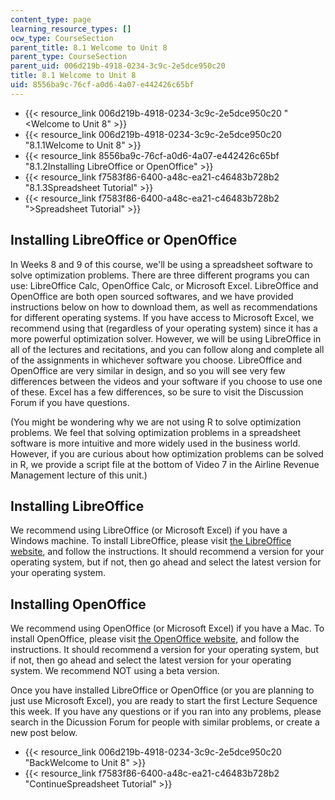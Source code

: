 ```yaml
---
content_type: page
learning_resource_types: []
ocw_type: CourseSection
parent_title: 8.1 Welcome to Unit 8
parent_type: CourseSection
parent_uid: 006d219b-4918-0234-3c9c-2e5dce950c20
title: 8.1 Welcome to Unit 8
uid: 8556ba9c-76cf-a0d6-4a07-e442426c65bf
---
```


*   {{< resource_link 006d219b-4918-0234-3c9c-2e5dce950c20 "\<Welcome to Unit 8" >}}
*   {{< resource_link 006d219b-4918-0234-3c9c-2e5dce950c20 "8.1.1Welcome to Unit 8" >}}
*   {{< resource_link 8556ba9c-76cf-a0d6-4a07-e442426c65bf "8.1.2Installing LibreOffice or OpenOffice" >}}
*   {{< resource_link f7583f86-6400-a48c-ea21-c46483b728b2 "8.1.3Spreadsheet Tutorial" >}}
*   {{< resource_link f7583f86-6400-a48c-ea21-c46483b728b2 "\>Spreadsheet Tutorial" >}}

Installing LibreOffice or OpenOffice
------------------------------------

In Weeks 8 and 9 of this course, we'll be using a spreadsheet software to solve optimization problems. There are three different programs you can use: LibreOffice Calc, OpenOffice Calc, or Microsoft Excel. LibreOffice and OpenOffice are both open sourced softwares, and we have provided instructions below on how to download them, as well as recommendations for different operating systems. If you have access to Microsoft Excel, we recommend using that (regardless of your operating system) since it has a more powerful optimization solver. However, we will be using LibreOffice in all of the lectures and recitations, and you can follow along and complete all of the assignments in whichever software you choose. LibreOffice and OpenOffice are very similar in design, and so you will see very few differences between the videos and your software if you choose to use one of these. Excel has a few differences, so be sure to visit the Discussion Forum if you have questions.

(You might be wondering why we are not using R to solve optimization problems. We feel that solving optimization problems in a spreadsheet software is more intuitive and more widely used in the business world. However, if you are curious about how optimization problems can be solved in R, we provide a script file at the bottom of Video 7 in the Airline Revenue Management lecture of this unit.)

Installing LibreOffice
----------------------

We recommend using LibreOffice (or Microsoft Excel) if you have a Windows machine. To install LibreOffice, please visit [the LibreOffice website](https://www.libreoffice.org/), and follow the instructions. It should recommend a version for your operating system, but if not, then go ahead and select the latest version for your operating system.

Installing OpenOffice
---------------------

We recommend using OpenOffice (or Microsoft Excel) if you have a Mac. To install OpenOffice, please visit [the OpenOffice website](https://www.openoffice.org/download/index.html), and follow the instructions. It should recommend a version for your operating system, but if not, then go ahead and select the latest version for your operating system. We recommend NOT using a beta version.

Once you have installed LibreOffice or OpenOffice (or you are planning to just use Microsoft Excel), you are ready to start the first Lecture Sequence this week. If you have any questions or if you ran into any problems, please search in the Dicussion Forum for people with similar problems, or create a new post below.

*   {{< resource_link 006d219b-4918-0234-3c9c-2e5dce950c20 "BackWelcome to Unit 8" >}}
*   {{< resource_link f7583f86-6400-a48c-ea21-c46483b728b2 "ContinueSpreadsheet Tutorial" >}}